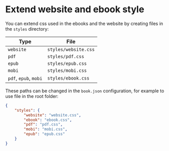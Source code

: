 # Extend website and ebook style

You can extend css used in the ebooks and the website by creating files in the `styles` directory:

| Type | File |
| ---- | ---- |
| `website` | `styles/website.css` |
| `pdf` | `styles/pdf.css` |
| `epub` | `styles/epub.css` |
| `mobi` | `styles/mobi.css` |
| `pdf`, `epub`, `mobi` | `styles/ebook.css` |


These paths can be changed in the `book.json` configuration, for example to use file in the root folder:

```json
{
    "styles": {
        "website": "website.css",
        "ebook": "ebook.css",
        "pdf": "pdf.css",
        "mobi": "mobi.css",
        "epub": "epub.css"
    }
}
```